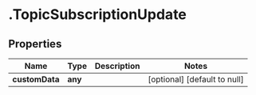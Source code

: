 # .TopicSubscriptionUpdate

## Properties
Name | Type | Description | Notes
------------ | ------------- | ------------- | -------------
**customData** | **any** |  | [optional] [default to null]


